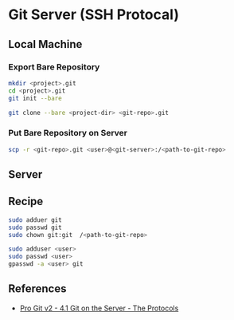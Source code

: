 # Git Server (SSH Protocal)

## Local Machine

### Export Bare Repository

```bash
mkdir <project>.git
cd <project>.git
git init --bare

git clone --bare <project-dir> <git-repo>.git
```

### Put Bare Repository on Server

```bash
scp -r <git-repo>.git <user>@<git-server>:/<path-to-git-repo>
```

## Server

## Recipe

```bash
sudo adduer git
sudo passwd git
sudo chown git:git  /<path-to-git-repo>
```

```bash
sudo adduser <user>
sudo passwd <user>
gpasswd -a <user> git
```

## References

- [Pro Git v2 - 4.1 Git on the Server - The Protocols](https://git-scm.com/book/en/v2/Git-on-the-Server-The-Protocols)
